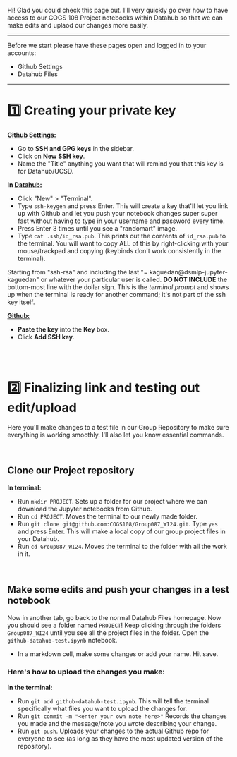 Hi! Glad you could check this page out. I'll very quickly go over how to have access to our COGS 108 Project notebooks within Datahub so that we can make edits and uplaod our changes more easily.

---

Before we start please have these pages open and logged in to your accounts:
- Github Settings
- Datahub Files

---

# 1️⃣ Creating your private key

**<ins>Github Settings:</ins>**
- Go to **SSH and GPG keys** in the sidebar. 
- Click on **New SSH key**. 
- Name the "Title" anything you want that will remind you that this key is for Datahub/UCSD.

**In <ins>Datahub:</ins>**
- Click "New" > "Terminal". 
- Type `ssh-keygen` and press Enter. This will create a key that'll let you link up with Github and let you push your notebook changes super super fast without having to type in your username and password every time.
- Press Enter 3 times until you see a "randomart" image.
- Type `cat .ssh/id_rsa.pub`. This prints out the contents of `id_rsa.pub` to the terminal. You will want to copy ALL of this by right-clicking with your mouse/trackpad and copying (keybinds don't work consistently in the terminal).

Starting from "ssh-rsa" and including the last "= kaguedan@dsmlp-jupyter-kaguedan" or whatever your particular user is called. **DO NOT INCLUDE** the bottom-most line with the dollar sign. This is the *terminal prompt* and shows up when the terminal is ready for another command; it's not part of the ssh key itself.

**<ins>Github:**
- **Paste the key** into the **Key** box.
- Click **Add SSH key**.

<br>
<br>

# 2️⃣ Finalizing link and testing out edit/upload

Here you'll make changes to a test file in our Group Repository to make sure everything is working smoothly. I'll also let you know essential commands.

<br>

## Clone our Project repository

**In terminal:**
- Run `mkdir PROJECT`. Sets up a folder for our project where we can download the Jupyter notebooks from Github.
- Run `cd PROJECT`. Moves the terminal to our newly made folder.
- Run `git clone git@github.com:COGS108/Group087_WI24.git`. Type `yes` and press Enter. This will make a local copy of our group project files in your Datahub.
- Run `cd Group087_WI24`. Moves the terminal to the folder with all the work in it.

<br>

## Make some edits and push your changes in a test notebook

Now in another tab, go back to the normal Datahub Files homepage. Now you should see a folder named `PROJECT`! Keep clicking through the folders `Group087_WI24` until you see all the project files in the folder. Open the `github-datahub-test.ipynb` notebook.

- In a markdown cell, make some changes or add your name. Hit save.

### Here's how to upload the changes you make:

**In the terminal:**
- Run  `git add github-datahub-test.ipynb`. This will tell the terminal specifically what files you want to upload the changes for.
- Run `git commit -m "<enter your own note here>"` Records the changes you made and the message/note you wrote describing your change.
- Run `git push`. Uploads your changes to the actual Github repo for everyone to see (as long as they have the most updated version of the repository).

